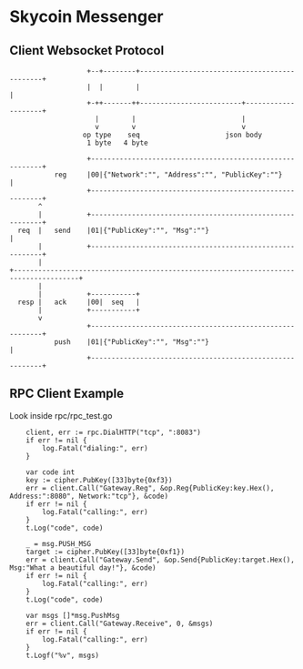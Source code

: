 # Skycoin Messenger

## Client Websocket Protocol
                       +--+--------+----------------------------------------------+
                       |  |        |                                              |
                       +-++-------++-------------------------+--------------------+
                         |        |                          |
                         v        v                          v
                      op type    seq                     json body
                       1 byte   4 byte

                       +----------------------------------------------------------+
               reg     |00|{"Network":"", "Address":"", "PublicKey":""}           |
                       +----------------------------------------------------------+
           ^
           |           +----------------------------------------------------------+
      req  |   send    |01|{"PublicKey":"", "Msg":""}                             |
           |           +----------------------------------------------------------+
           |
    +--------------------------------------------------------------------------------------+
           |
           |           +-----------+
      resp |   ack     |00|  seq   |
           |           +-----------+
           v
                       +----------------------------------------------------------+
               push    |01|{"PublicKey":"", "Msg":""}                             |
                       +----------------------------------------------------------+


## RPC Client Example

Look inside rpc/rpc_test.go

```
	client, err := rpc.DialHTTP("tcp", ":8083")
	if err != nil {
		log.Fatal("dialing:", err)
	}

	var code int
	key := cipher.PubKey([33]byte{0xf3})
	err = client.Call("Gateway.Reg", &op.Reg{PublicKey:key.Hex(), Address:":8080", Network:"tcp"}, &code)
	if err != nil {
		log.Fatal("calling:", err)
	}
	t.Log("code", code)

	_ = msg.PUSH_MSG
	target := cipher.PubKey([33]byte{0xf1})
	err = client.Call("Gateway.Send", &op.Send{PublicKey:target.Hex(), Msg:"What a beautiful day!"}, &code)
	if err != nil {
		log.Fatal("calling:", err)
	}
	t.Log("code", code)

	var msgs []*msg.PushMsg
	err = client.Call("Gateway.Receive", 0, &msgs)
	if err != nil {
		log.Fatal("calling:", err)
	}
	t.Logf("%v", msgs)
```

